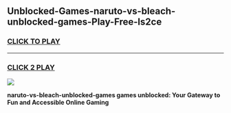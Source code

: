 
## Unblocked-Games-naruto-vs-bleach-unblocked-games-Play-Free-ls2ce
<h3>
<a href="https://premium76.site?title=naruto-vs-bleach-unblocked-games&ref=17A">CLICK TO PLAY</a></h3>
<hr>

<h3>
<a href="https://premium76.site?title=naruto-vs-bleach-unblocked-games&ref=17A">CLICK 2 PLAY</a>
  
</h3>

<a href="https://premium76.site?title=naruto-vs-bleach-unblocked-games&ref=17A"><img src="https://clearcache.store/games.png"></a>


**naruto-vs-bleach-unblocked-games games unblocked: Your Gateway to Fun and Accessible Online Gaming**
